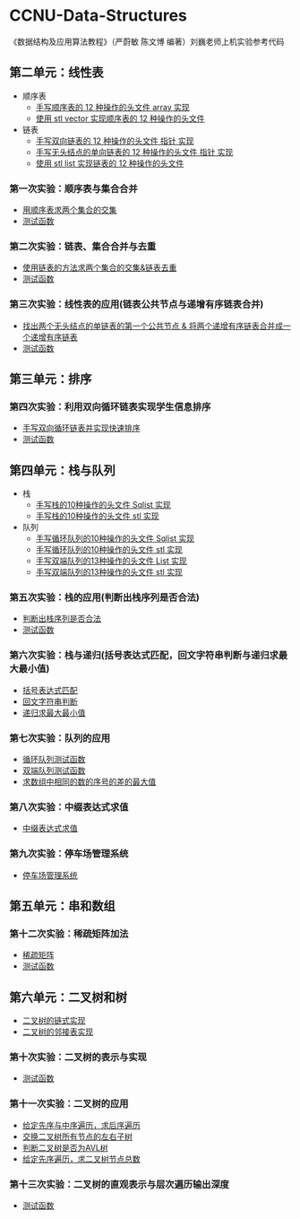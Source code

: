 # CCNU-Data-Structures

《数据结构及应用算法教程》（严蔚敏 陈文博 编著）刘巍老师上机实验参考代码

## 第二单元：线性表

* 顺序表
  * [手写顺序表的 12 种操作的头文件 array 实现](https://github.com/Windows2066/CCNU_Data_Structures/blob/main/unit-2/esp1/Sequential_List/Sqlist_array.cpp)
  * [使用 stl vector 实现顺序表的 12 种操作的头文件](https://github.com/Windows2066/CCNU_Data_Structures/blob/main/unit-2/esp1/Sequential_List/Sqlist_vector.cpp)
* 链表
  * [手写双向链表的 12 种操作的头文件 指针 实现](https://github.com/Windows2066/CCNU_Data_Structures/blob/main/unit-2/esp2/Linked_List/list_ptr.cpp)
  * [手写无头结点的单向链表的 12 种操作的头文件 指针 实现](https://github.com/Windows2066/CCNU_Data_Structures/blob/main/unit-2/esp3/Linked_List_Application/list_ptr.cpp)
  * [使用 stl list 实现链表的 12 种操作的头文件](https://github.com/Windows2066/CCNU_Data_Structures/blob/main/unit-2/esp2/Linked_List/list_stl.cpp)

### 第一次实验：顺序表与集合合并

* [用顺序表求两个集合的交集](https://github.com/Windows2066/CCNU_Data_Structures/blob/main/unit-2/esp1/Sequential_List/SQListFunction.cpp)
* [测试函数](https://github.com/Windows2066/CCNU_Data_Structures/blob/main/unit-2/esp1/Sequential_List/test_Sqlist.cpp)

### 第二次实验：链表、集合合并与去重

* [使用链表的方法求两个集合的交集&链表去重](https://github.com/Windows2066/CCNU_Data_Structures/blob/main/unit-2/esp2/Linked_List/ListFunction.cpp)
* [测试函数](https://github.com/Windows2066/CCNU_Data_Structures/tree/blob/unit-2/esp2/Linked_List/test_List.cpp)

### 第三次实验：线性表的应用(链表公共节点与递增有序链表合并)

* [找出两个无头结点的单链表的第一个公共节点 & 将两个递增有序链表合并成一个递增有序链表](https://github.com/Windows2066/CCNU_Data_Structures/blob/main/unit-2/esp3/Linked_List_Application/ListFunction.cpp)
* [测试函数](https://github.com/Windows2066/CCNU_Data_Structures/blob/main/unit-2/esp3/Linked_List_Application/test_List.cpp)

## 第三单元：排序

### 第四次实验：利用双向循环链表实现学生信息排序

* [手写双向循环链表并实现快速排序](https://github.com/Windows2066/CCNU_Data_Structures/blob/main/unit-3/esp4/Doubly_Linked_List.cpp)
* [测试函数](https://github.com/Windows2066/CCNU_Data_Structures/blob/main/unit-3/esp4/test.cpp)

## 第四单元：栈与队列

* 栈
  * [手写栈的10种操作的头文件 Sqlist 实现](https://github.com/Windows2066/CCNU_Data_Structures/blob/main/unit-4/esp5/Stack_Sqlist.cpp)
  * [手写栈的10种操作的头文件 stl 实现](https://github.com/Windows2066/CCNU_Data_Structures/blob/main/unit-4/esp5/Stack_stl.cpp)
* 队列
  * [手写循环队列的10种操作的头文件 Sqlist 实现](https://github.com/Windows2066/CCNU_Data_Structures/blob/main/unit-4/esp7/CircularQueue_SqList.cpp)
  * [手写循环队列的10种操作的头文件 stl 实现](https://github.com/Windows2066/CCNU_Data_Structures/blob/main/unit-4/esp7/CircularQueue_stl.cpp)
  * [手写双端队列的13种操作的头文件 List 实现](https://github.com/Windows2066/CCNU_Data_Structures/blob/main/unit-4/esp7/Deque_List.cpp)
  * [手写双端队列的13种操作的头文件 stl 实现](https://github.com/Windows2066/CCNU_Data_Structures/blob/main/unit-4/esp7/Deque_stl.cpp)

### 第五次实验：栈的应用(判断出栈序列是否合法)

* [判断出栈序列是否合法](https://github.com/Windows2066/CCNU_Data_Structures/blob/main/unit-4/esp5/StackFunction.cpp)
* [测试函数](https://github.com/Windows2066/CCNU_Data_Structures/blob/main/unit-4/esp5/test.cpp)

### 第六次实验：栈与递归(括号表达式匹配，回文字符串判断与递归求最大最小值)

* [括号表达式匹配](https://github.com/Windows2066/CCNU_Data_Structures/blob/main/unit-4/esp6/BracketMatching.cpp)
* [回文字符串判断](https://github.com/Windows2066/CCNU_Data_Structures/blob/main/unit-4/esp6/PalindromeStringCheck.cpp)
* [递归求最大最小值](https://github.com/Windows2066/CCNU_Data_Structures/blob/main/unit-4/esp6/RecursiveMaxMinCalculation.cpp)

### 第七次实验：队列的应用

* [循环队列测试函数](https://github.com/Windows2066/CCNU_Data_Structures/blob/main/unit-4/esp7/test_CircularQueue.cpp)
* [双端队列测试函数](https://github.com/Windows2066/CCNU_Data_Structures/blob/main/unit-4/esp7/test_Deque.cpp)
* [求数组中相同的数的序号的差的最大值](https://github.com/Windows2066/CCNU_Data_Structures/blob/main/unit-4/esp7/QueueApplication.cpp)

### 第八次实验：中缀表达式求值

* [中缀表达式求值](https://github.com/Windows2066/CCNU_Data_Structures/blob/main/unit-4/esp8/InfixExpressionEvaluation.cpp)

### 第九次实验：停车场管理系统

* [停车场管理系统](https://github.com/Windows2066/CCNU_Data_Structures/blob/main/unit-4/esp9/ParkingManagement.cpp)

## 第五单元：串和数组

### 第十二次实验：稀疏矩阵加法

* [稀疏矩阵](https://github.com/Windows2066/CCNU_Data_Structures/blob/main/unit-5/esp12/SparseMatrix.cpp)
* [测试函数](https://github.com/Windows2066/CCNU_Data_Structures/blob/main/unit-5/esp12/test.cpp)

## 第六单元：二叉树和树

* [二叉树的链式实现](https://github.com/Windows2066/CCNU_Data_Structures/blob/main/unit-6/esp10/BinaryTree_list.cpp)
* [二叉树的邻接表实现](https://github.com/Windows2066/CCNU_Data_Structures/blob/main/unit-6/esp10/BinaryTree_stl.cpp)

### 第十次实验：二叉树的表示与实现

* [测试函数](https://github.com/Windows2066/CCNU_Data_Structures/blob/main/unit-6/esp10/test.cpp)

### 第十一次实验：二叉树的应用

* [给定先序与中序遍历，求后序遍历](https://github.com/Windows2066/CCNU_Data_Structures/blob/main/unit-6/esp11/test1.cpp)
* [交换二叉树所有节点的左右子树](https://github.com/Windows2066/CCNU_Data_Structures/blob/main/unit-6/esp11/test2.cpp)
* [判断二叉树是否为AVL树](https://github.com/Windows2066/CCNU_Data_Structures/blob/main/unit-6/esp11/test3.cpp)
* [给定先序遍历，求二叉树节点总数](https://github.com/Windows2066/CCNU_Data_Structures/blob/main/unit-6/esp11/test4.cpp)

### 第十三次实验：二叉树的直观表示与层次遍历输出深度

* [测试函数](https://github.com/Windows2066/CCNU_Data_Structures/blob/main/unit-6/esp13/test.cpp)

